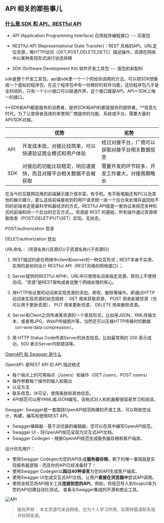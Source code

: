 ## API 相关的那些事儿 

### [什么是 SDK 和 API、RESTful API](https://blog.csdn.net/hjc1984117/article/details/77334616)

- API (Application Programming Interface) 应用程序编程接口 --- 买面包
- RESTful API (Representational State Transfer)：REST 风格的API。URL定位资源，用HTTP动词（GET,POST,DELETE,DETC）描述操作，资源在网络中以某种表现形式进行状态转移

- SDK (Software Development Kit) 软件开发工具包 --- 面包机和配料

sdk是整个开发工具包，api是sdk里一个一个的给你调用的方法。可以把SDK想象成一个虚拟的程序包，在这个程序包中有一份做好的软件功能，这份程序包几乎是全封闭的，只有一个小小接口可以联通外界，这个接口就是API。API＝SDK上唯一的接口。

**SDK和API都是服务的消费者，提供SDK和API的都是服务的提供者。**信息化时代，为了让使用者高效的来使用厂商提供的功能、系统或平台，需要大量的API/SDK对接。

|      | 优势                                                         | 劣势                                           |
| ---- | ------------------------------------------------------------ | ---------------------------------------------- |
| API  | 开发成本低，对接比较简单，可以快速验证商业模式和用户体验     | 经过对接平台，厂商可以获取对接平台相关数据信息 |
| SDK  | 对接后的功能比较稳定，响应速度快，而且对接平台相关数据不会被获取 | 需要开发的环节较多，开发工作量大，对接周期略长 |

在当今的互联网应用的前端展示媒介很丰富。有手机、有平板电脑还有PC以及其他的展示媒介。那么这些前端接收到的用户请求统一由一个后台来处理并返回给不同的前端肯定是最科学和最经济的方式，RESTful API就是一套协议来规范多种形式的前端和同一个后台的交互方式。。资源是 REST 的基础，所有操作通过资源增删改查（POST\DELET\PUT\GET）实现。无状态。

POST/authorization 登录

DELET/authorization 登出

URL命名： /资源名称/{资源ID}/子资源名称/{子资源ID}

1. REST描述的是在网络中client和server的一种交互形式；REST本身不实用，实用的是如何设计 RESTful API（REST风格的网络接口）；

2. Server提供的RESTful API中，URL中只使用名词来指定资源，原则上不使用动词。“资源”是REST架构或者说整个网络处理的核心。

3. 用HTTP协议里的动词来实现资源的添加，修改，删除等操作。即通过HTTP动词来实现资源的状态扭转：
   GET 用来获取资源，
   POST 用来新建资源（也可以用于更新资源），
   PUT 用来更新资源，
   DELETE 用来删除资源。

4. Server和Client之间传递某资源的一个表现形式，比如用JSON，XML传输文本，或者用JPG，WebP传输图片等。当然还可以压缩HTTP传输时的数据（on-wire data compression）。
5. 用 HTTP Status Code传递Server的状态信息。比如最常用的 200 表示成功，500 表示Server内部错误等。

[OpenAPI 和 Swagger 是什么](https://www.breakyizhan.com/swagger/2806.html)

OpenAPI: 是REST API 的 API 描述格式

- 每个端点上的可用端点（/users）和操作（GET /users，POST /users）
- 操作参数每个操作的输入和输出
- 认证方法
- 联系信息，许可证，使用条款和其他信息。
- API规范可以用YAML或JSON编写。该格式对人和机器都很容易学习和阅读。

Swagger: Swagger是一套围绕OpenAPI规范构建的开源工具，可以帮助您设计，构建，编写和使用REST API。

- Swagger编辑器 - 基于浏览器的编辑器，您可以在其中编写OpenAPI规范。
- Swagger UI - 将OpenAPI规范呈现为交互式API文档。
- Swagger Codegen - 根据OpenAPI规范生成服务器存根和客户端库。

设计优先用户：

- 使用Swagger Codegen为您的API生成**服务器存根**。剩下的唯一事情就是实现服务器逻辑 - 而且你的API已经准备好了！
- 使用Swagger Codegen以**超过40种语言**为您的API生成客户端库。
- 使用Swagger UI生成交互式API文档，让用户**直接在浏览器中**尝试API调用。
- 使用该规范将API相关工具**连接到您的API**。例如，将规范导入到SoapUI来为您的API创建自动化测试。
  查看与Swagger集成的开源和商业工具。

![API](https://github.com/ireneontheway/Technical_Communication/blob/master/Picture/API.png)

> 版权声明： 本文资源均来自网络，仅为个人学习所用，如需转载请联系我并标明来源。
